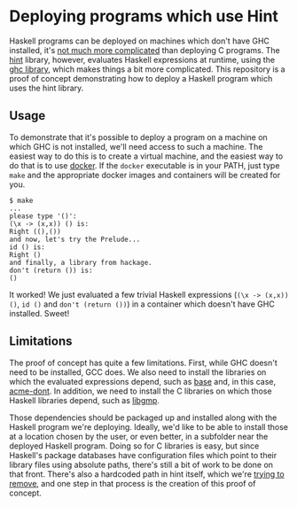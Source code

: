 Deploying programs which use Hint
===

Haskell programs can be deployed on machines which don't have GHC installed, it's [not much more complicated](http://gelisam.blogspot.ca/2014/12/how-to-package-up-binaries-for.html) than deploying C programs. The [hint](http://hackage.haskell.org/package/hint) library, however, evaluates Haskell expressions at runtime, using the [ghc library](https://downloads.haskell.org/~ghc/latest/docs/html/libraries/ghc/index.html), which makes things a bit more complicated. This repository is a proof of concept demonstrating how to deploy a Haskell program which uses the hint library.

Usage
---

To demonstrate that it's possible to deploy a program on a machine on which GHC is not installed, we'll need access to such a machine. The easiest way to do this is to create a virtual machine, and the easiest way to do that is to use [docker](https://www.docker.com/products/docker-engine). If the `docker` executable is in your PATH, just type `make` and the appropriate docker images and containers will be created for you.

    $ make
    ...
    please type '()':
    (\x -> (x,x)) () is:
    Right ((),())
    and now, let's try the Prelude...
    id () is:
    Right ()
    and finally, a library from hackage.
    don't (return ()) is:
    ()

It worked! We just evaluated a few trivial Haskell expressions (`(\x -> (x,x)) ()`, `id ()` and `don't (return ())`) in a container which doesn't have GHC installed. Sweet!

Limitations
---

The proof of concept has quite a few limitations. First, while GHC doesn't need to be installed, GCC does. We also need to install the libraries on which the evaluated expressions depend, such as [base](http://hackage.haskell.org/package/base) and, in this case, [acme-dont](https://hackage.haskell.org/package/acme-dont). In addition, we need to install the C libraries on which those Haskell libraries depend, such as [libgmp](https://hackage.haskell.org/package/integer-gmp).

Those dependencies should be packaged up and installed along with the Haskell program we're deploying. Ideally, we'd like to be able to install those at a location chosen by the user, or even better, in a subfolder near the deployed Haskell program. Doing so for C libraries is easy, but since Haskell's package databases have configuration files which point to their library files using absolute paths, there's still a bit of work to be done on that front. There's also a hardcoded path in hint itself, which we're [trying to remove](https://github.com/mvdan/hint/issues/3), and one step in that process is the creation of this proof of concept.
